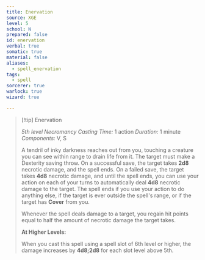 ```yaml
---
title: Enervation
source: XGE
level: 5
school: N
prepared: false
id: enervation
verbal: true
somatic: true
material: false
aliases:
  - spell_enervation
tags:
  - spell
sorcerer: true
warlock: true
wizard: true

---
```

>[!tip] Enervation
>
> *5th level Necromancy*
> *Casting Time:* 1 action
> *Duration:* 1 minute
> *Components:* V, S
>
>A tendril of inky darkness reaches out from you, touching a creature you can see within range to drain life from it. The target must make a Dexterity saving throw. On a successful save, the target takes **2d8** necrotic damage, and the spell ends. On a failed save, the target takes **4d8** necrotic damage, and until the spell ends, you can use your action on each of your turns to automatically deal **4d8** necrotic damage to the target. The spell ends if you use your action to do anything else, if the target is ever outside the spell's range, or if the target has **Cover** from you.
>
>Whenever the spell deals damage to a target, you regain hit points equal to half the amount of necrotic damage the target takes.
>
>**At Higher Levels:**
>
>When you cast this spell using a spell slot of 6th level or higher, the damage increases by **4d8;2d8** for each slot level above 5th.
>

